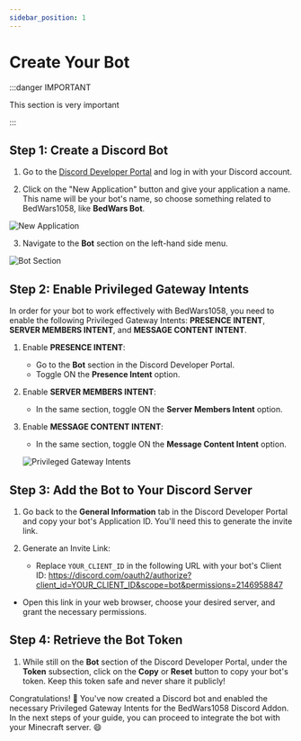 ```yaml
---
sidebar_position: 1
---
```


# Create Your Bot

:::danger IMPORTANT

This section is very important

:::  
## Step 1: Create a Discord Bot

1. Go to the [Discord Developer Portal](https://discord.com/developers/applications) and log in with your Discord account.

2. Click on the "New Application" button and give your application a name. This name will be your bot's name, so choose something related to BedWars1058, like **BedWars Bot**.

![New Application](https://media.discordapp.net/attachments/457898495358271488/1131803671030669322/image.png?width=238&height=68)

3. Navigate to the **Bot** section on the left-hand side menu.

![Bot Section](https://media.discordapp.net/attachments/457898495358271488/1131803296198312077/image.png?width=353&height=397)

## Step 2: Enable Privileged Gateway Intents

In order for your bot to work effectively with BedWars1058, you need to enable the following Privileged Gateway Intents: **PRESENCE INTENT**, **SERVER MEMBERS INTENT**, and **MESSAGE CONTENT INTENT**.

1. Enable **PRESENCE INTENT**:
   - Go to the **Bot** section in the Discord Developer Portal.
   - Toggle ON the **Presence Intent** option.

2. Enable **SERVER MEMBERS INTENT**:
   - In the same section, toggle ON the **Server Members Intent** option.

3. Enable **MESSAGE CONTENT INTENT**:
   - In the same section, toggle ON the **Message Content Intent** option.

   ![Privileged Gateway Intents](https://media.discordapp.net/attachments/457898495358271488/1131803998769385562/image.png?width=1290&height=488)

## Step 3: Add the Bot to Your Discord Server

1. Go back to the **General Information** tab in the Discord Developer Portal and copy your bot's Application ID. You'll need this to generate the invite link.

2. Generate an Invite Link:
   - Replace `YOUR_CLIENT_ID` in the following URL with your bot's Client ID: https://discord.com/oauth2/authorize?client_id=YOUR_CLIENT_ID&scope=bot&permissions=2146958847

- Open this link in your web browser, choose your desired server, and grant the necessary permissions.

## Step 4: Retrieve the Bot Token

1. While still on the **Bot** section of the Discord Developer Portal, under the **Token** subsection, click on the **Copy** or **Reset** button to copy your bot's token. Keep this token safe and never share it publicly!

Congratulations! 🎉 You've now created a Discord bot and enabled the necessary Privileged Gateway Intents for the BedWars1058 Discord Addon. In the next steps of your guide, you can proceed to integrate the bot with your Minecraft server. 😄
